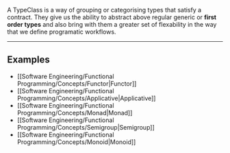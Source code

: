 A TypeClass is a way of grouping or categorising types that satisfy a contract. They give us the ability to abstract above regular generic or **first order types** and also bring with them a greater set of flexability in the way that we define programatic workflows.

---

## Examples
- [[Software Engineering/Functional Programming/Concepts/Functor|Functor]]
- [[Software Engineering/Functional Programming/Concepts/Applicative|Applicative]]
- [[Software Engineering/Functional Programming/Concepts/Monad|Monad]]
- [[Software Engineering/Functional Programming/Concepts/Semigroup|Semigroup]]
- [[Software Engineering/Functional Programming/Concepts/Monoid|Monoid]]